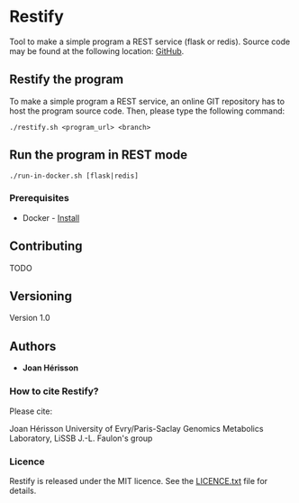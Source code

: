 # Restify

Tool to make a simple program a REST service (flask or redis). Source code may be found at the following location: [GitHub](https://github.com/brsynth/restify).

## Restify the program

To make a simple program a REST service, an online GIT repository has to host the program source code. Then, please type the following command:
```
./restify.sh <program_url> <branch>
```

## Run the program in REST mode

```
./run-in-docker.sh [flask|redis]
```

### Prerequisites

* Docker - [Install](https://docs.docker.com/install/)

## Contributing

TODO

## Versioning

Version 1.0

## Authors

* **Joan Hérisson**

### How to cite Restify?
Please cite:

Joan Hérisson
University of Evry/Paris-Saclay
Genomics Metabolics Laboratory, LiSSB
J.-L. Faulon's group

### Licence
Restify is released under the MIT licence. See the [LICENCE.txt](https://github.com/brsynth/restify/blob/master/LICENSE.txt) file for details.
